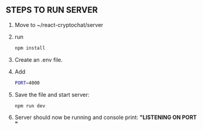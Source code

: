 ## STEPS TO RUN SERVER

1. Move to ~/react-cryptochat/server
2. run 
    ```bash 
    npm install
    ```
4. Create an .env file. 
5. Add 
    ```bash
   PORT=4000
   ```
1. Save the file and start server: 
    ```bash
    npm run dev
    ```

1. Server should now be running and console print: **"LISTENING ON PORT <port>"**
   